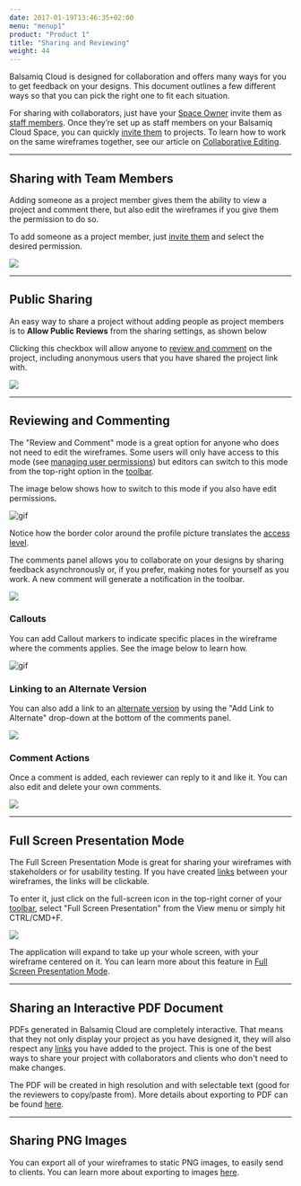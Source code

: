 ```yaml
---
date: 2017-01-19T13:46:35+02:00
menu: "menup1"
product: "Product 1"
title: "Sharing and Reviewing"
weight: 44
---
```


Balsamiq Cloud is designed for collaboration and offers many ways for you to get feedback on your designs. This document outlines a few different ways so that you can pick the right one to fit each situation.

For sharing with collaborators, just have your [Space Owner](../people/#space-owners) invite them as [staff members](../people/#staff-members). Once they’re set up as staff members on your Balsamiq Cloud Space, you can quickly [invite them](../people/#inviting-someone-to-a-project) to projects. To learn how to work on the same wireframes together, see our article on [Collaborative Editing](../collaborating/).

---

## Sharing with Team Members

Adding someone as a project member gives them the ability to view a project and comment there, but also edit the wireframes if you give them the permission to do so.

To add someone as a project member, just [invite them](../people/#inviting-someone-to-a-project) and select the desired permission.

![](//media.balsamiq.com/img/support/docs/cloud/invite-project-member-2.png)

---

## Public Sharing

An easy way to share a project without adding people as project members is to **Allow Public Reviews** from the sharing settings, as shown below

Clicking this checkbox will allow anyone to [review and comment](#reviewing-and-commenting) on the project, including anonymous users that you have shared the project link with.

![](//media.balsamiq.com/img/support/docs/cloud/allow-public-review.png)

---

## Reviewing and Commenting

The "Review and Comment" mode is a great option for anyone who does not need to edit the wireframes. Some users will only have access to this mode (see [managing user permissions](../people/#managing-user-permissions-on-projects)) but editors can switch to this mode from the top-right option in the [toolbar](../overview/#the-toolbar).

The image below shows how to switch to this mode if you also have edit permissions.

![gif](//media.balsamiq.com/img/support/docs/cloud/review-and-comment-switch.png)

Notice how the border color around the profile picture translates the [access level](../people/#user-permissions-at-a-glance).

The comments panel allows you to collaborate on your designs by sharing feedback asynchronously or, if you prefer, making notes for yourself as you work. A new comment will generate a notification in the toolbar.

![](//media.balsamiq.com/img/support/docs/cloud/comment-notification.png)

### Callouts

You can add Callout markers to indicate specific places in the wireframe where the comments applies. See the image below to learn how.

![gif](//media.balsamiq.com/img/support/docs/cloud/comment-callout.png)

### Linking to an Alternate Version

You can also add a link to an [alternate version](../alternates/) by using the "Add Link to Alternate" drop-down at the bottom of the comments panel.

![](//media.balsamiq.com/img/support/docs/cloud/comment-alternate.png)

### Comment Actions

Once a comment is added, each reviewer can reply to it and like it. You can also edit and delete your own comments.

![](//media.balsamiq.com/img/support/docs/cloud/comment-actions.png)

---

## Full Screen Presentation Mode

The Full Screen Presentation Mode is great for sharing your wireframes with stakeholders or for usability testing. If you have created [links](../linking) between your wireframes, the links will be clickable.

To enter it, just click on the full-screen icon in the top-right corner of your [toolbar](../overview/#the-toolbar), select "Full Screen Presentation" from the View menu or simply hit CTRL/CMD+F.

![](//media.balsamiq.com/img/support/docs/bw/fullscreen-topbar.png)

The application will expand to take up your whole screen, with your wireframe centered on it. You can learn more about this feature in [Full Screen Presentation Mode](../fullscreen).

---

## Sharing an Interactive PDF Document

PDFs generated in Balsamiq Cloud are completely interactive. That means that they not only display your project as you have designed it, they will also respect any [links](../linking) you have added to the project. This is one of the best ways to share your project with collaborators and clients who don't need to make changes.

The PDF will be created in high resolution and with selectable text (good for the reviewers to copy/paste from). More details about exporting to PDF can be found [here](../exporting/#exporting-to-pdf).

---

## Sharing PNG Images

You can export all of your wireframes to static PNG images, to easily send to clients. You can learn more about exporting to images [here](../exporting/#exporting-to-an-image).
